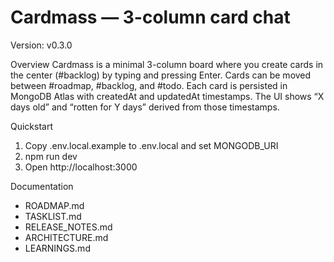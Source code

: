 # Cardmass — 3-column card chat

Version: v0.3.0

Overview
Cardmass is a minimal 3-column board where you create cards in the center (#backlog) by typing and pressing Enter. Cards can be moved between #roadmap, #backlog, and #todo. Each card is persisted in MongoDB Atlas with createdAt and updatedAt timestamps. The UI shows “X days old” and “rotten for Y days” derived from those timestamps.

Quickstart
1) Copy .env.local.example to .env.local and set MONGODB_URI
2) npm run dev
3) Open http://localhost:3000

Documentation
- ROADMAP.md
- TASKLIST.md
- RELEASE_NOTES.md
- ARCHITECTURE.md
- LEARNINGS.md
